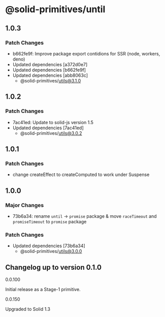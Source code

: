 # @solid-primitives/until

## 1.0.3

### Patch Changes

- b662fe9f: Improve package export contidions for SSR (node, workers, deno)
- Updated dependencies [a372d0e7]
- Updated dependencies [b662fe9f]
- Updated dependencies [abb8063c]
  - @solid-primitives/utils@3.1.0

## 1.0.2

### Patch Changes

- 7ac41ed: Update to solid-js version 1.5
- Updated dependencies [7ac41ed]
  - @solid-primitives/utils@3.0.2

## 1.0.1

### Patch Changes

- change createEffect to createComputed to work under Suspense

## 1.0.0

### Major Changes

- 73b6a34: rename `until` -> `promise` package & move `raceTimeout` and `promiseTimeout` to `promise` package

### Patch Changes

- Updated dependencies [73b6a34]
  - @solid-primitives/utils@3.0.0

## Changelog up to version 0.1.0

0.0.100

Initial release as a Stage-1 primitive.

0.0.150

Upgraded to Solid 1.3
